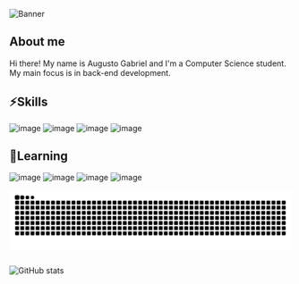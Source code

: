 ![Banner](https://github.com/user-attachments/assets/ca26de41-fd85-43d2-b46b-d8cdb2d9fe99)

## About me 
Hi there! My name is Augusto Gabriel and I'm a Computer Science student. My main focus is in back-end development.

## ⚡Skills
![image](https://img.shields.io/badge/Python-FFD43B?style=for-the-badge&logo=python&logoColor=blue)
![image](https://img.shields.io/badge/C-00599C?style=for-the-badge&logo=c&logoColor=white)
![image](https://img.shields.io/badge/GIT-E44C30?style=for-the-badge&logo=git&logoColor=white)
![image](https://img.shields.io/badge/Figma-F24E1E?style=for-the-badge&logo=figma&logoColor=white)

## 📖Learning 
![image](https://img.shields.io/badge/Node%20js-339933?style=for-the-badge&logo=nodedotjs&logoColor=white)
![image](https://img.shields.io/badge/JavaScript-323330?style=for-the-badge&logo=javascript&logoColor=F7DF1E)
![image](	https://img.shields.io/badge/TypeScript-007ACC?style=for-the-badge&logo=typescript&logoColor=white)
![image](https://img.shields.io/badge/Figma-F24E1E?style=for-the-badge&logo=figma&logoColor=white)

<!--
**augme06/augme06** is a ✨ _special_ ✨ repository because its `README.md` (this file) appears on your GitHub profile.

Here are some ideas to get you started:

- 🔭 I’m currently working on ...
- 🌱 I’m currently learning ...
- 👯 I’m looking to collaborate on ...
- 🤔 I’m looking for help with ...
- 💬 Ask me about ...
- 📫 How to reach me: ...
- 😄 Pronouns: ...
- ⚡ Fun fact: ...
-->

<!--
**augme06/augme06** is a ✨ _special_ ✨ repository because its `README.md` (this file) appears on your GitHub profile.

Here are some ideas to get you started:

- 🔭 I’m currently working on ...
- 🌱 I’m currently learning ...
- 👯 I’m looking to collaborate on ...
- 🤔 I’m looking for help with ...
- 💬 Ask me about ...
- 📫 How to reach me: ...
- 😄 Pronouns: ...
- ⚡ Fun fact: ...
-->

<img src="https://raw.githubusercontent.com/augme06/augme06/output/snake.svg" alt="Snake animation" />

###

![GitHub stats](https://github-readme-stats.vercel.app/api?username=augme06)

